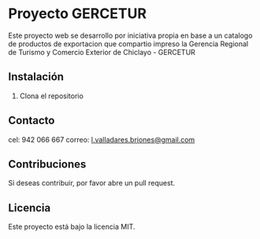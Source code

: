 # Proyecto GERCETUR

Este proyecto web se desarrollo por iniciativa propia en base a un catalogo de productos de exportacion que compartio impreso la Gerencia Regional de Turismo y Comercio Exterior de Chiclayo - GERCETUR

## Instalación

1. Clona el repositorio

## Contacto
cel: 942 066 667
correo: l.valladares.briones@gmail.com

## Contribuciones

Si deseas contribuir, por favor abre un pull request.

## Licencia

Este proyecto está bajo la licencia MIT.
